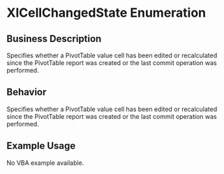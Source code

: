 # XlCellChangedState Enumeration

## Business Description
Specifies whether a PivotTable value cell has been edited or recalculated since the PivotTable report was created or the last commit operation was performed.

## Behavior
Specifies whether a PivotTable value cell has been edited or recalculated since the PivotTable report was created or the last commit operation was performed.

## Example Usage
No VBA example available.